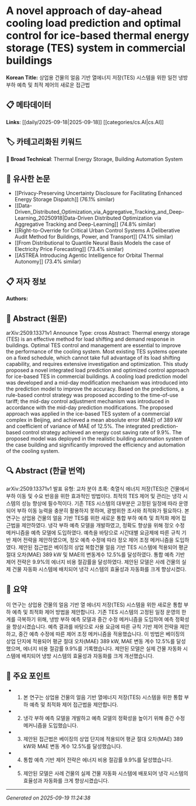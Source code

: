 
# A novel approach of day-ahead cooling load prediction and optimal control for ice-based thermal energy storage (TES) system in commercial buildings

**Korean Title:** 상업용 건물의 얼음 기반 열에너지 저장(TES) 시스템을 위한 일전 냉방부하 예측 및 최적 제어의 새로운 접근법

## 📋 메타데이터

**Links**: [[daily/2025-09-18|2025-09-18]] [[categories/cs.AI|cs.AI]]

## 🏷️ 카테고리화된 키워드
**🔬 Broad Technical**: Thermal Energy Storage, Building Automation System

## 🔗 유사한 논문
- [[Privacy-Preserving Uncertainty Disclosure for Facilitating Enhanced Energy Storage Dispatch]] (76.1% similar)
- [[Data-Driven_Distributed_Optimization_via_Aggregative_Tracking_and_Deep-Learning_20250918|Data-Driven Distributed Optimization via Aggregative Tracking and Deep-Learning]] (74.8% similar)
- [[Right-to-Override for Critical Urban Control Systems A Deliberative Audit Method for Buildings, Power, and Transport]] (74.1% similar)
- [[From Distributional to Quantile Neural Basis Models the case of Electricity Price Forecasting]] (73.4% similar)
- [[ASTREA Introducing Agentic Intelligence for Orbital Thermal Autonomy]] (73.4% similar)

## 📋 저자 정보

**Authors:** 

## 📄 Abstract (원문)

arXiv:2509.13371v1 Announce Type: cross 
Abstract: Thermal energy storage (TES) is an effective method for load shifting and demand response in buildings. Optimal TES control and management are essential to improve the performance of the cooling system. Most existing TES systems operate on a fixed schedule, which cannot take full advantage of its load shifting capability, and requires extensive investigation and optimization. This study proposed a novel integrated load prediction and optimized control approach for ice-based TES in commercial buildings. A cooling load prediction model was developed and a mid-day modification mechanism was introduced into the prediction model to improve the accuracy. Based on the predictions, a rule-based control strategy was proposed according to the time-of-use tariff; the mid-day control adjustment mechanism was introduced in accordance with the mid-day prediction modifications. The proposed approach was applied in the ice-based TES system of a commercial complex in Beijing, and achieved a mean absolute error (MAE) of 389 kW and coefficient of variance of MAE of 12.5%. The integrated prediction-based control strategy achieved an energy cost saving rate of 9.9%. The proposed model was deployed in the realistic building automation system of the case building and significantly improved the efficiency and automation of the cooling system.

## 🔍 Abstract (한글 번역)

arXiv:2509.13371v1 발표 유형: 교차 분야
초록: 축열식 에너지 저장(TES)은 건물에서 부하 이동 및 수요 반응을 위한 효과적인 방법이다. 최적의 TES 제어 및 관리는 냉각 시스템의 성능 향상에 필수적이다. 기존 TES 시스템의 대부분은 고정된 일정에 따라 운영되어 부하 이동 능력을 충분히 활용하지 못하며, 광범위한 조사와 최적화가 필요하다. 본 연구는 상업용 건물의 얼음 기반 TES를 위한 새로운 통합 부하 예측 및 최적화 제어 접근법을 제안하였다. 냉각 부하 예측 모델을 개발하였고, 정확도 향상을 위해 정오 수정 메커니즘을 예측 모델에 도입하였다. 예측을 바탕으로 시간대별 요금제에 따른 규칙 기반 제어 전략을 제안하였으며, 정오 예측 수정에 따라 정오 제어 조정 메커니즘을 도입하였다. 제안된 접근법은 베이징의 상업 복합건물 얼음 기반 TES 시스템에 적용되어 평균 절대 오차(MAE) 389 kW 및 MAE의 변동계수 12.5%를 달성하였다. 통합 예측 기반 제어 전략은 9.9%의 에너지 비용 절감률을 달성하였다. 제안된 모델은 사례 건물의 실제 건물 자동화 시스템에 배치되어 냉각 시스템의 효율성과 자동화를 크게 향상시켰다.

## 📝 요약

이 연구는 상업용 건물의 얼음 기반 열 에너지 저장(TES) 시스템을 위한 새로운 통합 부하 예측 및 최적화 제어 방법을 제안합니다. 기존 TES 시스템의 고정된 일정 운영의 한계를 극복하기 위해, 냉방 부하 예측 모델과 중간 수정 메커니즘을 도입하여 예측 정확성을 향상시켰습니다. 예측 결과를 바탕으로 사용 요금에 따른 규칙 기반 제어 전략을 제안하고, 중간 예측 수정에 따른 제어 조정 메커니즘을 적용했습니다. 이 방법은 베이징의 상업 단지에 적용되어 평균 절대 오차(MAE) 389 kW, MAE 변동 계수 12.5%를 달성했으며, 에너지 비용 절감률 9.9%를 기록했습니다. 제안된 모델은 실제 건물 자동화 시스템에 배치되어 냉방 시스템의 효율성과 자동화를 크게 개선했습니다.

## 🎯 주요 포인트

- 1. 본 연구는 상업용 건물의 얼음 기반 열에너지 저장(TES) 시스템을 위한 통합 부하 예측 및 최적화 제어 접근법을 제안합니다.

- 2. 냉각 부하 예측 모델을 개발하고 예측 모델의 정확성을 높이기 위해 중간 수정 메커니즘을 도입했습니다.

- 3. 제안된 접근법은 베이징의 상업 단지에 적용되어 평균 절대 오차(MAE) 389 kW와 MAE 변동 계수 12.5%를 달성했습니다.

- 4. 통합 예측 기반 제어 전략은 에너지 비용 절감률 9.9%를 달성했습니다.

- 5. 제안된 모델은 사례 건물의 실제 건물 자동화 시스템에 배포되어 냉각 시스템의 효율성과 자동화를 크게 향상시켰습니다.

---

*Generated on 2025-09-19 11:24:38*